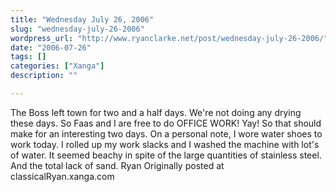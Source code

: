 ```yaml
---
title: "Wednesday July 26, 2006"
slug: "wednesday-july-26-2006"
wordpress_url: "http://www.ryanclarke.net/post/wednesday-july-26-2006/"
date: "2006-07-26"
tags: []
categories: ["Xanga"]
description: ""

---
```


The Boss left town for two and a half days. We're not doing any drying these days. So Faas and I are free to do OFFICE WORK! Yay! So that should make for an interesting two days.
On a personal note, I wore water shoes to work today. I rolled up my work slacks and I washed the machine with lot's of water. It seemed beachy in spite of the large quantities of stainless steel. And the total lack of sand.
Ryan
Originally posted at classicalRyan.xanga.com
